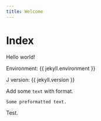 ```yaml
---
title: Welcome
---
```


# Index

Hello world!

Environment: {{ jekyll.environment }}

J version: {{ jekyll.version }}

Add some `text` with format.

```
Some preformatted text.
```

Test.
